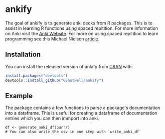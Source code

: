 # ankify

The goal of ankify is to generate anki decks from R packages. This
is to assist in learning R functions using spaced repitition. For more
information on Anki visit the [Anki Website](https://apps.ankiweb.net/). For more on using spaced repitition to learn programming see this Michael Nielson [article](http://augmentingcognition.com/ltm.html). 

## Installation

You can install the released version of ankify from [CRAN](https://CRAN.R-project.org) with:

``` r
install.packages("devtools")
devtools::install_github("GShotwell/ankify")
```

## Example

The package contains a few functions to parse a package's documentation into a dataframe. This is useful for creating a dataframe of documentation entries which you can then immport into anki. 

```
df <- generate_anki_df(purrr) 
# You can also write the csv in one step with `write_anki_df`
```

